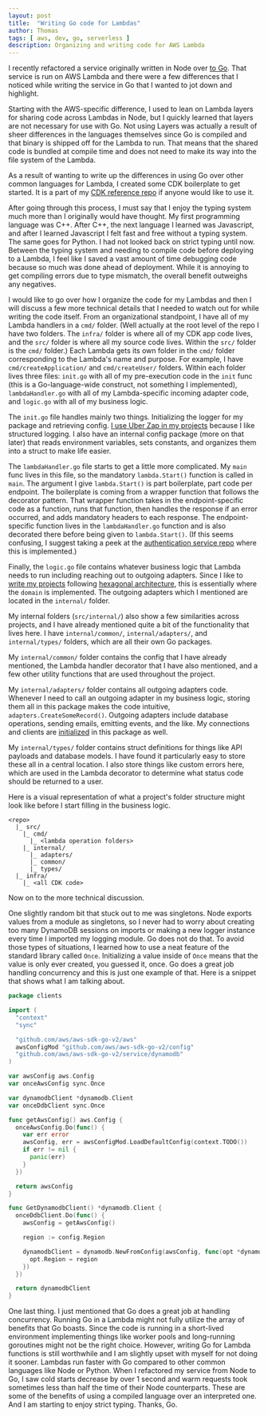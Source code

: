 ```yaml
---
layout: post
title:  "Writing Go code for Lambdas"
author: Thomas
tags: [ aws, dev, go, serverless ]
description: Organizing and writing code for AWS Lambda
---
```


I recently refactored a service originally written in Node over [to Go](https://github.com/thomasstep/authentication-service/pull/9). That service is run on AWS Lambda and there were a few differences that I noticed while writing the service in Go that I wanted to jot down and highlight.

Starting with the AWS-specific difference, I used to lean on Lambda layers for sharing code across Lambdas in Node, but I quickly learned that layers are not necessary for use with Go. Not using Layers was actually a result of sheer differences in the languages themselves since Go is compiled and that binary is shipped off for the Lambda to run. That means that the shared code is bundled at compile time and does not need to make its way into the file system of the Lambda.

As a result of wanting to write up the differences in using Go over other common languages for Lambda, I created some CDK boilerplate to get started. It is a part of my [CDK reference repo](https://github.com/thomasstep/aws-cdk-reference/blob/main/lib/golang-lambda.ts) if anyone would like to use it.

After going through this process, I must say that I enjoy the typing system much more than I originally would have thought. My first programming language was C++. After C++, the next language I learned was Javascript, and after I learned Javascript I felt fast and free without a typing system. The same goes for Python. I had not looked back on strict typing until now. Between the typing system and needing to compile code before deploying to a Lambda, I feel like I saved a vast amount of time debugging code because so much was done ahead of deployment. While it is annoying to get compiling errors due to type mismatch, the overall benefit outweighs any negatives.

I would like to go over how I organize the code for my Lambdas and then I will discuss a few more technical details that I needed to watch out for while writing the code itself. From an organizational standpoint, I have all of my Lambda handlers in a `cmd/` folder. (Well actually at the root level of the repo I have two folders. The `infra/` folder is where all of my CDK app code lives, and the `src/` folder is where all my source code lives. Within the `src/` folder is the `cmd/` folder.) Each Lambda gets its own folder in the `cmd/` folder corresponding to the Lambda's name and purpose. For example, I have `cmd/createApplication/` and `cmd/createUser/` folders. Within each folder lives three files: `init.go` with all of my pre-execution code in the `init` func (this is a Go-language-wide construct, not something I implemented), `lambdaHandler.go` with all of my Lambda-specific incoming adapter code, and `logic.go` with all of my business logic.

The `init.go` file handles mainly two things. Initializing the logger for my package and retrieving config. [I use Uber Zap in my projects](/blog/initializing-uber-zap) because I like structured logging. I also have an internal config package (more on that later) that reads environment variables, sets constants, and organizes them into a struct to make life easier.

The `lambdaHandler.go` file starts to get a little more complicated. My `main` func lives in this file, so the mandatory `lambda.Start()` function is called in `main`. The argument I give `lambda.Start()` is part boilerplate, part code per endpoint. The boilerplate is coming from a wrapper function that follows the decorator pattern. That wrapper function takes in the endpoint-specific code as a function, runs that function, then handles the response if an error occurred, and adds mandatory headers to each response. The endpoint-specific function lives in the `lambdaHandler.go` function and is also decorated there before being given to `lambda.Start()`. (If this seems confusing, I suggest taking a peek at the [authentication service repo](https://github.com/thomasstep/authentication-service) where this is implemented.)

Finally, the `logic.go` file contains whatever business logic that Lambda needs to run including reaching out to outgoing adapters. Since I like to [write my projects](/blog/how-i-implement-hexagonal-architecture-in-aws-lambda) following [hexagonal architecture](blog/reinvent-evolutionary-aws-lambda-functions-with-hexagonal-architecture), this is essentially where the `domain` is implemented. The outgoing adapters which I mentioned are located in the `internal/` folder.

My internal folders (`src/internal/`) also show a few similarities across projects, and I have already mentioned quite a bit of the functionality that lives here. I have `internal/common/`, `internal/adapters/`, and `internal/types/` folders, which are all their own Go packages.

My `internal/common/` folder contains the config that I have already mentioned, the Lambda handler decorator that I have also mentioned, and a few other utility functions that are used throughout the project.

My `internal/adapters/` folder contains all outgoing adapters code. Whenever I need to call an outgoing adapter in my business logic, storing them all in this package makes the code intuitive, `adapters.CreateSomeRecord()`. Outgoing adapters include database operations, sending emails, emitting events, and the like. My connections and clients are [initialized](/blog/using-dynamodb-with-golang) in this package as well.

My `internal/types/` folder contains struct definitions for things like API payloads and database models. I have found it particularly easy to store these all in a central location. I also store things like custom errors here, which are used in the Lambda decorator to determine what status code should be returned to a user.

Here is a visual representation of what a project's folder structure might look like before I start filling in the business logic.

```
<repo>
  |_ src/
    |_ cmd/
      |_ <lambda operation folders>
    |_ internal/
      |_ adapters/
      |_ common/
      |_ types/
  |_ infra/
    |_ <all CDK code>
```

Now on to the more technical discussion.

One slightly random bit that stuck out to me was singletons. Node exports values from a module as singletons, so I never had to worry about creating too many DynamoDB sessions on imports or making a new logger instance every time I imported my logging module. Go does not do that. To avoid those types of situations, I learned how to use a neat feature of the standard library called `Once`. Initializing a value inside of `Once` means that the value is only ever created, you guessed it, once. Go does a great job handling concurrency and this is just one example of that. Here is a snippet that shows what I am talking about.

```go
package clients

import (
  "context"
  "sync"

  "github.com/aws/aws-sdk-go-v2/aws"
  awsConfigMod "github.com/aws/aws-sdk-go-v2/config"
  "github.com/aws/aws-sdk-go-v2/service/dynamodb"
)

var awsConfig aws.Config
var onceAwsConfig sync.Once

var dynamodbClient *dynamodb.Client
var onceDdbClient sync.Once

func getAwsConfig() aws.Config {
  onceAwsConfig.Do(func() {
    var err error
    awsConfig, err = awsConfigMod.LoadDefaultConfig(context.TODO())
    if err != nil {
      panic(err)
    }
  })

  return awsConfig
}

func GetDynamodbClient() *dynamodb.Client {
  onceDdbClient.Do(func() {
    awsConfig = getAwsConfig()

    region := config.Region

    dynamodbClient = dynamodb.NewFromConfig(awsConfig, func(opt *dynamodb.Options) {
      opt.Region = region
    })
  })

  return dynamodbClient
}
```

One last thing. I just mentioned that Go does a great job at handling concurrency. Running Go in a Lambda might not fully utilize the array of benefits that Go boasts. Since the code is running in a short-lived environment implementing things like worker pools and long-running goroutines might not be the right choice. However, writing Go for Lambda functions is still worthwhile and I am slightly upset with myself for not doing it sooner. Lambdas run faster with Go compared to other common languages like Node or Python. When I refactored my service from Node to Go, I saw cold starts decrease by over 1 second and warm requests took sometimes less than half the time of their Node counterparts. These are some of the benefits of using a compiled language over an interpreted one. And I am starting to enjoy strict typing. Thanks, Go.
